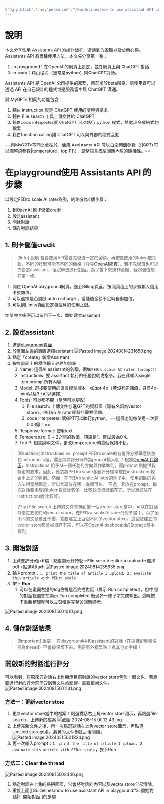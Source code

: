 ```yaml
---
{"dg-publish":true,"permalink":"/Guidelines/how to use assistant API in playground/","title":"如何使用assistant API (in playground)","tags":["chatgpt","ai","LLMAI","coding"],"created":"2024-08-14T22:26","updated":"2024-08-15T09:56"}
---
```



# 說明

本文分享使用 Assistants API 的操作流程、遭遇到的困難以及使用心得。 Assistants API 有兩種使用方法，本文先分享第一種：
 1. in playground：在OpenAI 的網頁上設定，並在網頁上與 ChatGPT 對話
 2. in code：藉由程式（通常是python）與ChatGPT對話。

Assistants API 是 OpenAI 公司提供的服務，目前處於beta階段，讓使用者可以透過 API 在自己設計的程式或是服務當中與 ChatGPT 溝通。

與 MyGPTs 相同的功能包含：
1. 藉由 instruction 製定 ChatGPT 使用的情境與要求
2. 籍由 File search 工具上傳文件給 ChatGPT
3. 籍由code interpreter讓  ChatGPT 可以執行 python 程式，並處理多種格式的檔案
4. 籍由function calling讓  ChatGPT 可以與外部的程式互動

==與MyGPTs不同之處在於，使用 Assistants API 可以自定兩個參數（[[GPTs可以調整的參數\|temperature、top P]]），調整語言模型回應內容的隨機性。==

# 在playground使用 Assistants API 的步驟

以設定PEDro scale AI rater為例，約略分為4個步驟：
1. 到OpenAI 刷卡儲值credit
2. 設定assistant
3. 開始對話
4. 儲存對話結果

## 1. 刷卡儲值credit


> [!Info] 說明
> 若要使用API需要先儲值一定的金額，再按照使用的token數扣款，不同的模型可能有不同的價格（詳見[OpenAI網頁](https://openai.com/api/pricing/)）。若不先儲值也可以先設定assistant，但沒辦法進行對話。為了接下來操作流暢，我將儲值放在第一步。 

1. 開啟 OpenAI playground網頁，進到Billing頁面，按照頁面上的步驟輸入信用卡號儲值。
2. 可以選擇是否開啟 auto recharge ，當儲值金額不足時自動加值。
3. 可以到Limits頁面設定每個月的使用上限。

加值完之後便可以進到下一步，開始建立assistant！

## 2. 設定assistant

1. 進到[playground頁面](https://platform.openai.com/playground/chat)
2. 於畫面左邊的面版選擇assistant
   ![Pasted image 20240814231650.png](/img/user/Guidelines/Pasted%20image%2020240814231650.png)
3. 點選「create」新增Assistant
4. 按照畫面上的欄位輸入必要的資訊
    1. Name: 這個AI assistant的名稱，例如`PEDro scale AI rater (prompt4)`
    2. Instructions: 要 assistant 執行的任務說明或指令。我在此輸入single item prompt所有內容
    3. Model: 選擇要使用的語言模型版本，如gpt-4o（若沒有先儲值，只有4o-mini以及3.5可以選擇）
    4. Tools: 可以都不開（隨時可以更改）
        1. File search: 上傳文件存進GPT的資料庫（專有名詞為vector store）。PEDro AI rater應該只需要這個。
        2. code interpreter: 讓GPT可以執行python。==這個功能每使用一次要0.03鎂！==
    5. Response format: 使用text
    6. Temperature: 0 ~ 2之間的數值，預設是1，嘗試設為0.4。
    7. Top P: 根據說明文件，更改temperature時這個保持不動。


> [!Question] Instructions vs. prompt
> PEDro scale的各題評分標準應該放在instructions裡，還是每次評分時作為prompt輸入呢？
> 根據[OpenAI 討論區](https://community.openai.com/t/what-are-the-differences-between-instructions-and-the-instructed-prompts/831441)，Instructions 給予AI一個任務的方向與作業準則，而prompt 則提供較特定的要求。因此，應該將PEDro scale各題評分標準放在instructions較合乎上述的原則。然而，在PEDro scale AI rater的例子中，使用的目的與方法相當地固定，所以無論放在哪一邊都可以。
> 不過，若放在prompt，每次對話要處理的token數會比較多，比較快會把儲值花完。所以應該放在instructions會比較好。


> [!Tip] File search
> 上傳的文件會存到某一個vector store當中，可以在對話時指定要使用的vector store。在PEDro scale AI rater的例子當中，為了怕不同的文章彼此干擾，需要建立上百個不同的vector store。這些被建立的vector store都會被儲存下來，可以在OpenAI dashboard的Storage當中看到。

## 3. 開始對話

1. 上傳要評分的pdf檔：點選迴蚊針符號→File search→click to upload→選擇pdf→點選Attach
   ![Pasted image 20240814235635.png](/img/user/Guidelines/Pasted%20image%2020240814235635.png)
2. 輸入prompt：`1. print the title of article I upload. 2. evaluate this article with PEDro scale`
3. 按下 **Run**
    1. 可以在畫面右邊的log檢視是否完成對話（顯示 Run completed）。但中間的對話視窗會在顯示 Run completed 後過好一陣子才完成輸出。這時按下重新整理就可以立刻獲得完整的回應顯示。

![Pasted image 20240815001010.png](/img/user/Guidelines/Pasted%20image%2020240815001010.png)


## 4. 儲存對話結果


> [!Important] 重要！
> 在playground中和assistant的對話（在這裡的專業名詞為thread）不會被保留下來。需要另外複製貼上為其他文字檔！

## 開啟新的對話進行評分

可以看到，在原來的對話右上角顯示目前對話的vector store包含一個文件。若想要進行新的評分而不受到舊文件的影響，需要更新文件。
   ![Pasted image 20240815001131.png](/img/user/Guidelines/Pasted%20image%2020240815001131.png)
### 方法一：更新vector store

1. 更新vector store當中的檔案：點選對話右上角vector store圖示，再點選file search，上傳新的檔案
   ![截圖 2024-08-15 00.12.43.jpg](/img/user/Guidelines/%E6%88%AA%E5%9C%96%202024-08-15%2000.12.43.jpg)
2. 上傳完新文件之後，再一次點選對話右上角vector store圖示，再點選Untitled storage處。將舊的文件刪除之後關閉。
   ![Pasted image 20240815001824.png](/img/user/Guidelines/Pasted%20image%2020240815001824.png)
3. 再一次輸入prompt：`1. print the title of article I upload. 2. evaluate this article with PEDro scale`，按下Run

### 方法二：Clear the thread

![Pasted image 20240815002446.png](/img/user/Guidelines/Pasted%20image%2020240815002446.png)

1. 點選對話右上角的掃把圖示，它會將對話的內容以及vector store全部清除。
2. 重複上面[[Guidelines/how to use assistant API in playground#3. 開始對話\|3. 開始對話]]的步驟